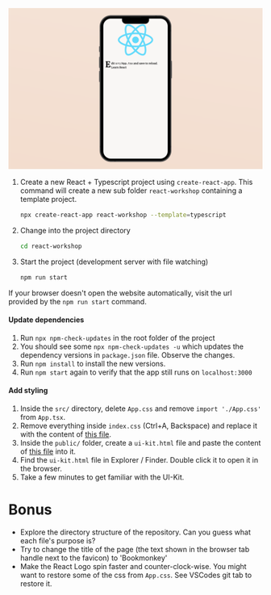 ![](https://raw.githubusercontent.com/derzeiss/react-typescript-workshop/master/tasks/01-initialize-project-using-create-react-app.png)

1. Create a new React + Typescript project using `create-react-app`. This command will create a new sub folder `react-workshop` containing a template project.

   ```bash
   npx create-react-app react-workshop --template=typescript
   ```

1. Change into the project directory

   ```bash
   cd react-workshop
   ```

1. Start the project (development server with file watching)

   ```bash
   npm run start
   ```

If your browser doesn't open the website automatically, visit the url provided by the `npm run start` command.

#### Update dependencies

1. Run `npx npm-check-updates` in the root folder of the project
2. You should see some `npx npm-check-updates -u` which updates the dependency versions in `package.json` file. Observe the changes.
3. Run `npm install` to install the new versions.
4. Run `npm start` again to verify that the app still runs on `localhost:3000`

#### Add styling

1. Inside the `src/` directory, delete `App.css` and remove `import './App.css'` from `App.tsx`.
2. Remove everything inside `index.css` (Ctrl+A, Backspace) and replace it with the content of [this file](https://raw.githubusercontent.com/derzeiss/react-typescript-workshop/master/src/index.css).
3. Inside the `public/` folder, create a `ui-kit.html` file and paste the content of [this file](https://raw.githubusercontent.com/derzeiss/react-typescript-workshop/master/public/ui.html) into it.
4. Find the `ui-kit.html` file in Explorer / Finder. Double click it to open it in the browser.
5. Take a few minutes to get familiar with the UI-Kit.

# Bonus

- Explore the directory structure of the repository. Can you guess what each file's purpose is?
- Try to change the title of the page (the text shown in the browser tab handle next to the favicon) to 'Bookmonkey'
- Make the React Logo spin faster and counter-clock-wise. You might want to restore some of the css from `App.css`. See VSCodes git tab to restore it.

